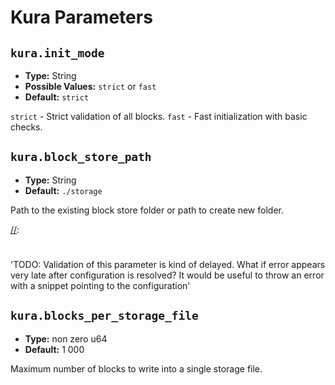 # Kura Parameters

[//]: # 'TODO: Explain Kura module'

## `kura.init_mode`

- **Type:** String
- **Possible Values:** `strict` or `fast`
- **Default:** `strict`

`strict` - Strict validation of all blocks. `fast` - Fast initialization
with basic checks.

## `kura.block_store_path`

- **Type:** String
- **Default:** `./storage`

Path to the existing block store folder or path to create new folder.

[//]:
  #
  'TODO: Validation of this parameter is kind of delayed. What if error appears very  late after configuration is resolved? It would be useful to throw an error with a snippet pointing to the configuration'

## `kura.blocks_per_storage_file`

- **Type:** non zero u64
- **Default:** $1\ 000$

Maximum number of blocks to write into a single storage file.
